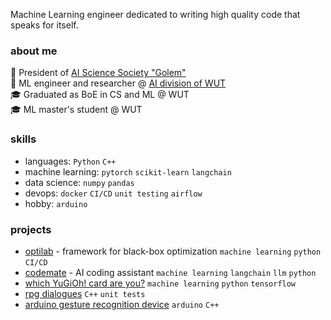 Machine Learning engineer dedicated to writing high quality code that speaks for itself.

### about me
🔬 President of [AI Science Society "Golem"](https://github.com/KNSI-Golem)  
💼 ML engineer and researcher @ [AI division of WUT](https://ai.ii.pw.edu.pl/en/about/)  
🎓 Graduated as BoE in CS and ML @ WUT  
🎓 ML master's student @ WUT  

### skills
- languages: `Python` `C++`
- machine learning: `pytorch` `scikit-learn` `langchain`
- data science: `numpy` `pandas`
- devops: `docker` `CI/CD` `unit testing` `airflow`  
- hobby: `arduino`  

### projects
- [optilab](https://github.com/mlojek/optilab) - framework for black-box optimization `machine learning` `python` `CI/CD`
- [codemate](https://github.com/mlojek/codemate) - AI coding assistant `machine learning` `langchain` `llm` `python`
- [which YuGiOh! card are you?](https://github.com/mlojek/which-yugioh-card-are-you) `machine learning` `python` `tensorflow`
- [rpg dialogues](https://github.com/mlojek/rpg-dialogues) `C++` `unit tests`
- [arduino gesture recognition device](https://github.com/mlojek/atlas-one) `arduino` `C++`
